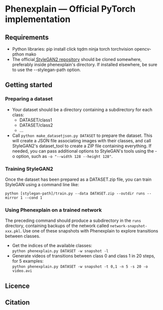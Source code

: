 # Phenexplain &mdash; Official PyTorch implementation

## Requirements

* Python libraries: pip install click tqdm ninja torch torchvision opencv-pthon mako
* The official[ StyleGAN2 repository]( https://github.com/NVlabs/stylegan2-ada-pytorch/) should be cloned somewhere, preferably inside phenexplain's directory. If installed elsewhere, be sure to use the --stylegan-path option.

## Getting started

### Preparing a dataset

* Your dataset should be a directory containing a subdirectory for each class:
    * DATASET/class1
    * DATASET/class2
	* ...
* Call `python make_datasetjson.py DATASET` to prepare the dataset. This will create a JSON file associating images with their classes, and call StyleGAN2's dataset_tool to create a ZIP file containing everything. If needed, you can pass additional options to StyleGAN's tools using the -o option, such as `-o "--width 128 --height 128"`.

### Training StyleGAN2

Once the dataset has been prepared as a DATASET.zip file, you can train StyleGAN using a command line like:

`python [stylegan-path]/train.py --data DATASET.zip --outdir runs --mirror 1 --cond 1`

### Using Phenexplain on a trained network

The preceding command should produce a subdirectory in the `runs` directory, containing backups of the network called `network-snapshot-xxx.pkl`. Use one of these snapshots with Phenexplain to explore transitions between classes.

* Get the indices of the available classes:  
`python phenexplain.py DATASET -w snapshot -l`
* Generate videos of transitions between class 0 and class 1 in 20 steps, for 5 examples:  
`python phenexplain.py DATASET -w snapshot -t 0,1 -n 5 -s 20 -o video.avi`


## Licence

## Citation
